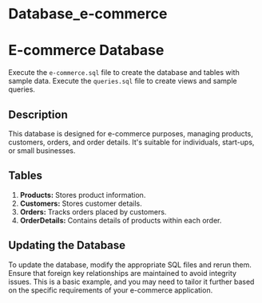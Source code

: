 # Database_e-commerce 
# E-commerce Database
Execute the `e-commerce.sql` file to create the database and tables with sample data.
Execute the `queries.sql` file to create views and sample queries.

## Description
This database is designed for e-commerce purposes, managing products, customers, orders, and order details. It's suitable for individuals, start-ups, or small businesses.

## Tables
1. **Products:** Stores product information.
2. **Customers:** Stores customer details.
3. **Orders:** Tracks orders placed by customers.
4. **OrderDetails:** Contains details of products within each order.

## Updating the Database
To update the database, modify the appropriate SQL files and rerun them. Ensure that foreign key relationships are maintained to avoid integrity issues.
This is a basic example, and you may need to tailor it further based on the specific requirements of your e-commerce application.
